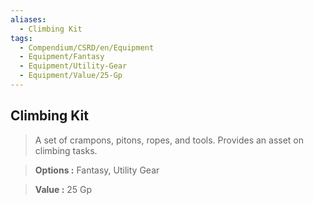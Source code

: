 ```yaml
---
aliases:
  - Climbing Kit
tags:
  - Compendium/CSRD/en/Equipment
  - Equipment/Fantasy
  - Equipment/Utility-Gear
  - Equipment/Value/25-Gp
---
```

  
    
## Climbing Kit    
    
>A set of crampons, pitons, ropes, and tools. Provides an asset on climbing tasks.    
> **Options :** Fantasy, Utility Gear    
> **Value :** 25 Gp